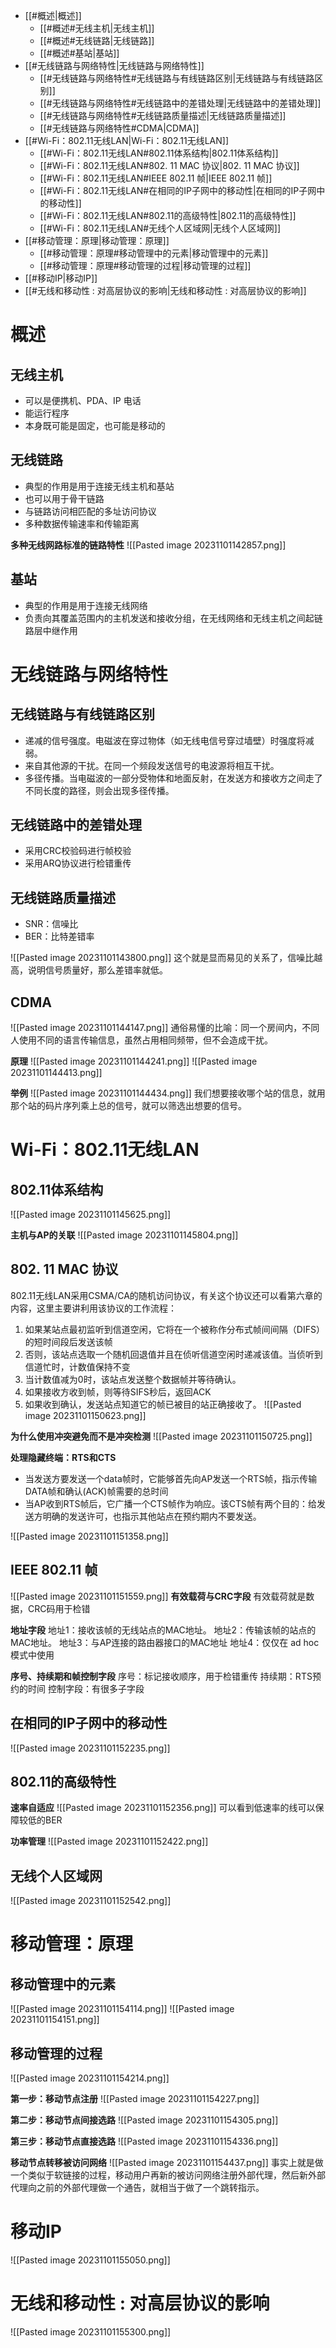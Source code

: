 - [[#概述|概述]]
	- [[#概述#无线主机|无线主机]]
	- [[#概述#无线链路|无线链路]]
	- [[#概述#基站|基站]]
- [[#无线链路与网络特性|无线链路与网络特性]]
	- [[#无线链路与网络特性#无线链路与有线链路区别|无线链路与有线链路区别]]
	- [[#无线链路与网络特性#无线链路中的差错处理|无线链路中的差错处理]]
	- [[#无线链路与网络特性#无线链路质量描述|无线链路质量描述]]
	- [[#无线链路与网络特性#CDMA|CDMA]]
- [[#Wi-Fi：802.11无线LAN|Wi-Fi：802.11无线LAN]]
	- [[#Wi-Fi：802.11无线LAN#802.11体系结构|802.11体系结构]]
	- [[#Wi-Fi：802.11无线LAN#802. 11 MAC 协议|802. 11 MAC 协议]]
	- [[#Wi-Fi：802.11无线LAN#IEEE 802.11 帧|IEEE 802.11 帧]]
	- [[#Wi-Fi：802.11无线LAN#在相同的IP子网中的移动性|在相同的IP子网中的移动性]]
	- [[#Wi-Fi：802.11无线LAN#802.11的高级特性|802.11的高级特性]]
	- [[#Wi-Fi：802.11无线LAN#无线个人区域网|无线个人区域网]]
- [[#移动管理：原理|移动管理：原理]]
	- [[#移动管理：原理#移动管理中的元素|移动管理中的元素]]
	- [[#移动管理：原理#移动管理的过程|移动管理的过程]]
- [[#移动IP|移动IP]]
- [[#无线和移动性 : 对高层协议的影响|无线和移动性 : 对高层协议的影响]]

# 概述
## 无线主机
- 可以是便携机、PDA、IP 电话
- 能运行程序
- 本身既可能是固定，也可能是移动的

## 无线链路
- 典型的作用是用于连接无线主机和基站
- 也可以用于骨干链路
- 与链路访问相匹配的多址访问协议
- 多种数据传输速率和传输距离

**多种无线网路标准的链路特性**
![[Pasted image 20231101142857.png]]

## 基站
- 典型的作用是用于连接无线网络
- 负责向其覆盖范围内的主机发送和接收分组，在无线网络和无线主机之间起链路层中继作用

# 无线链路与网络特性
## 无线链路与有线链路区别
- 递减的信号强度。电磁波在穿过物体（如无线电信号穿过墙壁）时强度将减弱。
- 来自其他源的干扰。在同一个频段发送信号的电波源将相互干扰。
- 多径传播。当电磁波的一部分受物体和地面反射，在发送方和接收方之间走了不同长度的路径，则会出现多径传播。

## 无线链路中的差错处理
- 采用CRC校验码进行帧校验
- 采用ARQ协议进行检错重传

## 无线链路质量描述
- SNR：信噪比
- BER：比特差错率

![[Pasted image 20231101143800.png]]
这个就是显而易见的关系了，信噪比越高，说明信号质量好，那么差错率就低。

## CDMA
![[Pasted image 20231101144147.png]]
通俗易懂的比喻：同一个房间内，不同人使用不同的语言传输信息，虽然占用相同频带，但不会造成干扰。

**原理**
![[Pasted image 20231101144241.png]]
![[Pasted image 20231101144413.png]]

**举例**
![[Pasted image 20231101144434.png]]
我们想要接收哪个站的信息，就用那个站的码片序列乘上总的信号，就可以筛选出想要的信号。

# Wi-Fi：802.11无线LAN
## 802.11体系结构
![[Pasted image 20231101145625.png]]

**主机与AP的关联**
![[Pasted image 20231101145804.png]]

## 802. 11 MAC 协议
802.11无线LAN采用CSMA/CA的随机访问协议，有关这个协议还可以看第六章的内容，这里主要讲利用该协议的工作流程：
1. 如果某站点最初监听到信道空闲，它将在一个被称作分布式帧间间隔（DIFS）的短时间段后发送该帧
2. 否则，该站点选取一个随机回退值并且在侦听信道空闲时递减该值。当侦听到信道忙时，计数值保持不变
3. 当计数值减为0时，该站点发送整个数据帧并等待确认。
4. 如果接收方收到帧，则等待SIFS秒后，返回ACK
5. 如果收到确认，发送站点知道它的帧已被目的站正确接收了。
![[Pasted image 20231101150623.png]]

**为什么使用冲突避免而不是冲突检测**
![[Pasted image 20231101150725.png]]

**处理隐藏终端：RTS和CTS**
- 当发送方要发送一个data帧时，它能够首先向AP发送一个RTS帧，指示传输DATA帧和确认(ACK)帧需要的总时间
- 当AP收到RTS帧后，它广播一个CTS帧作为响应。该CTS帧有两个目的：给发送方明确的发送许可，也指示其他站点在预约期内不要发送。

![[Pasted image 20231101151358.png]]

## IEEE 802.11 帧
![[Pasted image 20231101151559.png]]
**有效载荷与CRC字段**
有效载荷就是数据，CRC码用于检错

**地址字段**
地址1：接收该帧的无线站点的MAC地址。
地址2：传输该帧的站点的MAC地址。
地址3：与AP连接的路由器接口的MAC地址
地址4：仅仅在 ad hoc 模式中使用

**序号、持续期和帧控制字段**
序号：标记接收顺序，用于检错重传
持续期：RTS预约的时间
控制字段：有很多子字段

## 在相同的IP子网中的移动性
![[Pasted image 20231101152235.png]]

## 802.11的高级特性
**速率自适应**
![[Pasted image 20231101152356.png]]
可以看到低速率的线可以保障较低的BER

**功率管理**
![[Pasted image 20231101152422.png]]

## 无线个人区域网
![[Pasted image 20231101152542.png]]

# 移动管理：原理
## 移动管理中的元素
![[Pasted image 20231101154114.png]]
![[Pasted image 20231101154151.png]]

## 移动管理的过程
![[Pasted image 20231101154214.png]]

**第一步：移动节点注册**
![[Pasted image 20231101154227.png]]

**第二步：移动节点间接选路**
![[Pasted image 20231101154305.png]]

**第三步：移动节点直接选路**
![[Pasted image 20231101154336.png]]

**移动节点转移被访问网络**
![[Pasted image 20231101154437.png]]
事实上就是做一个类似于软链接的过程，移动用户再新的被访问网络注册外部代理，然后新外部代理向之前的外部代理做一个通告，就相当于做了一个跳转指示。

# 移动IP
![[Pasted image 20231101155050.png]]

# 无线和移动性 : 对高层协议的影响
![[Pasted image 20231101155300.png]]



